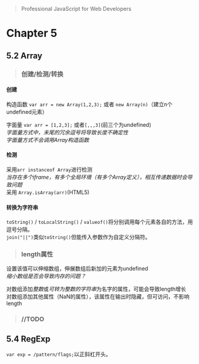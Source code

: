 >Professional JavaScript for Web Developers 

# Chapter 5

## 5.2 Array
>### 创建/检测/转换 
#### 创建
构造函数 `var arr = new Array(1,2,3);` 或者 `new Array(n)`（建立n个undefined元素）  

字面量 `var arr = [1,2,3];` 或者`[,,,3]`(前三个为undefined)  
*<warning>字面量方式中，末尾的冗余逗号将导致长度不确定性</warning>*  
*字面量方式不会调用Array构造函数*  

#### 检测
采用`arr instanceof Array`进行检测  
*<warning>当存在多个iframe，有多个全局环境（有多个Array定义），相互传递数据时会导致问题</warning>*  
采用 `Array.isArray(arr)`(HTML5)  

#### 转换为字符串
`toString()` / `toLocalString()` / `valueof()`将分别调用每个元素各自的方法，用逗号分隔。  
`join("||")`类似`toString()`但能传入参数作为自定义分隔符。

>### length属性
设置该值可以伸缩数组，伸展数组后新加的元素为undefined  
*<question>缩小数组是否会导致内存的问题？</question>*

对数组添加*整数*或*可转为整数的字符串*为名字的属性，可能会导致length增长  
对数组添加其他属性（NaN的属性），该属性在输出时隐藏，但可访问，不影响length

>### //TODO


## 5.4 RegExp  

`var exp = /pattern/flags;`以正斜杠开头。
